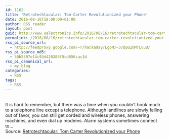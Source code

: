 ```yaml
---
id: 1162
title: 'Retrotechtacular: Tom Carter Revolutionized your Phone'
date: 2016-08-16T18:00:00+01:00
author: RSS reader
layout: post
guid: http://www.uelectronics.info/2016/08/16/retrotechtacular-tom-carter-revolutionized-your-phone/
permalink: /2016/08/16/retrotechtacular-tom-carter-revolutionized-your-phone/
rss_pi_source_url:
  - http://feedproxy.google.com/~r/hackaday/LgoM/~3/DpGZOMTLvuU/
rss_pi_source_md5:
  - 50b5307e14c93d420383f5cd656cac1d
rss_pi_canonical_url:
  - my_blog
categories:
  - RSS
tags:
  - RSS
---
```

&#013;  
It is hard to remember, but there was a time when you couldn’t hook much to a telephone line except a telephone. Although landlines are slowly falling out of favor, you can still get corded and wireless phones, answering machines, and even dial up modems. Alarm systems sometimes connect to…&#013;  
Source: <a href="http://feedproxy.google.com/~r/hackaday/LgoM/~3/DpGZOMTLvuU/" target="_blank">Retrotechtacular: Tom Carter Revolutionized your Phone</a>